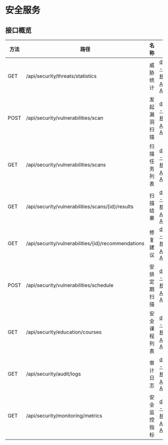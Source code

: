 # 安全服务

## 接口概览
| 方法 | 路径 | 名称 | 来源 |
|------|------|------|------|
| GET  | /api/security/threats/statistics | 威胁统计 | [docs/06-API文档/核心服务API/安全API.md](../../06-API文档/核心服务API/安全API.md) |
| POST | /api/security/vulnerabilities/scan | 发起漏洞扫描 | [docs/06-API文档/核心服务API/安全API.md](../../06-API文档/核心服务API/安全API.md) |
| GET  | /api/security/vulnerabilities/scans | 扫描任务列表 | [docs/06-API文档/核心服务API/安全API.md](../../06-API文档/核心服务API/安全API.md) |
| GET  | /api/security/vulnerabilities/scans/{id}/results | 扫描结果 | [docs/06-API文档/核心服务API/安全API.md](../../06-API文档/核心服务API/安全API.md) |
| GET  | /api/security/vulnerabilities/{id}/recommendations | 修复建议 | [docs/06-API文档/核心服务API/安全API.md](../../06-API文档/核心服务API/安全API.md) |
| POST | /api/security/vulnerabilities/schedule | 安排定期扫描 | [docs/06-API文档/核心服务API/安全API.md](../../06-API文档/核心服务API/安全API.md) |
| GET  | /api/security/education/courses | 安全课程列表 | [docs/06-API文档/核心服务API/安全API.md](../../06-API文档/核心服务API/安全API.md) |
| GET  | /api/security/audit/logs | 审计日志 | [docs/06-API文档/核心服务API/安全API.md](../../06-API文档/核心服务API/安全API.md) |
| GET  | /api/security/monitoring/metrics | 安全监控指标 | [docs/06-API文档/核心服务API/安全API.md](../../06-API文档/核心服务API/安全API.md) |